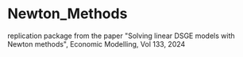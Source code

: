 # Newton_Methods
replication package from the paper "Solving linear DSGE models with Newton methods", Economic Modelling, Vol 133, 2024

